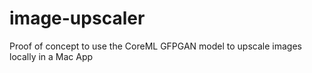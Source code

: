 # image-upscaler
Proof of concept to use the CoreML GFPGAN model to upscale images locally in a Mac App
